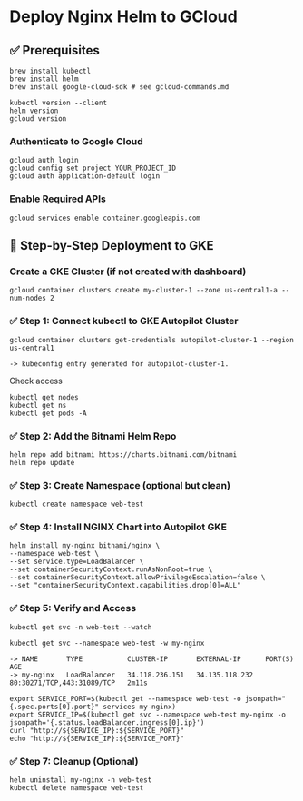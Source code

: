 # Deploy Nginx Helm to GCloud


## ✅ Prerequisites

    brew install kubectl
    brew install helm
    brew install google-cloud-sdk # see gcloud-commands.md

    kubectl version --client
    helm version
    gcloud version

### Authenticate to Google Cloud

    gcloud auth login
    gcloud config set project YOUR_PROJECT_ID
    gcloud auth application-default login

### Enable Required APIs

    gcloud services enable container.googleapis.com

## 🚀 Step-by-Step Deployment to GKE

### Create a GKE Cluster (if not created with dashboard)

    gcloud container clusters create my-cluster-1 --zone us-central1-a --num-nodes 2    

### ✅ Step 1: Connect kubectl to GKE Autopilot Cluster
    
    gcloud container clusters get-credentials autopilot-cluster-1 --region us-central1

    -> kubeconfig entry generated for autopilot-cluster-1.

Check access

    kubectl get nodes
    kubectl get ns
    kubectl get pods -A

### ✅ Step 2: Add the Bitnami Helm Repo

    helm repo add bitnami https://charts.bitnami.com/bitnami
    helm repo update

### ✅ Step 3: Create Namespace (optional but clean)

    kubectl create namespace web-test

### ✅ Step 4: Install NGINX Chart into Autopilot GKE

    helm install my-nginx bitnami/nginx \
    --namespace web-test \
    --set service.type=LoadBalancer \
    --set containerSecurityContext.runAsNonRoot=true \
    --set containerSecurityContext.allowPrivilegeEscalation=false \
    --set "containerSecurityContext.capabilities.drop[0]=ALL"

### ✅ Step 5: Verify and Access

    kubectl get svc -n web-test --watch

    kubectl get svc --namespace web-test -w my-nginx

    -> NAME       TYPE           CLUSTER-IP       EXTERNAL-IP      PORT(S)                      AGE
    -> my-nginx   LoadBalancer   34.118.236.151   34.135.118.232   80:30271/TCP,443:31089/TCP   2m11s

```shell
export SERVICE_PORT=$(kubectl get --namespace web-test -o jsonpath="{.spec.ports[0].port}" services my-nginx)
export SERVICE_IP=$(kubectl get svc --namespace web-test my-nginx -o jsonpath='{.status.loadBalancer.ingress[0].ip}')
curl "http://${SERVICE_IP}:${SERVICE_PORT}"
echo "http://${SERVICE_IP}:${SERVICE_PORT}"
```


### ✅ Step 7: Cleanup (Optional)

    helm uninstall my-nginx -n web-test
    kubectl delete namespace web-test
